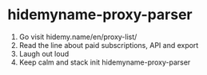 # hidemyname-proxy-parser

1) Go visit hidemy.name/en/proxy-list/
2) Read the line about paid subscriptions, API and export
3) Laugh out loud
4) Keep calm and stack init hidemyname-proxy-parser
